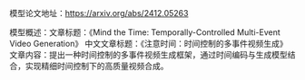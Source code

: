 模型论文地址：https://arxiv.org/abs/2412.05263

模型概述：文章标题：《Mind the Time: Temporally-Controlled Multi-Event Video Generation》
中文文章标题：《注意时间：时间控制的多事件视频生成》
文章内容：提出一种时间控制的多事件视频生成框架，通过时间编码与生成模型结合，实现精细时间控制下的高质量视频合成。
